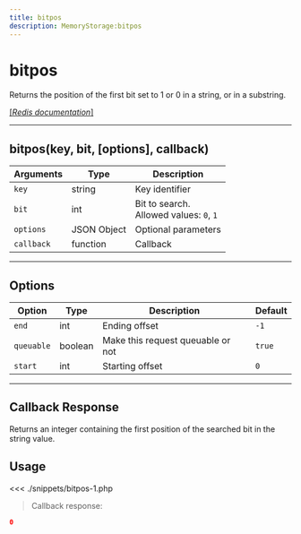 ```yaml
---
title: bitpos
description: MemoryStorage:bitpos
---
```


# bitpos

Returns the position of the first bit set to 1 or 0 in a string, or in a substring.

[[_Redis documentation_]](https://redis.io/commands/bitpos)

---

## bitpos(key, bit, [options], callback)

| Arguments  | Type        | Description                                 |
| ---------- | ----------- | ------------------------------------------- |
| `key`      | string      | Key identifier                              |
| `bit`      | int         | Bit to search.<br/>Allowed values: `0`, `1` |
| `options`  | JSON Object | Optional parameters                         |
| `callback` | function    | Callback                                    |

---

## Options

| Option     | Type    | Description                       | Default |
| ---------- | ------- | --------------------------------- | ------- |
| `end`      | int     | Ending offset                     | `-1`    |
| `queuable` | boolean | Make this request queuable or not | `true`  |
| `start`    | int     | Starting offset                   | `0`     |

---

## Callback Response

Returns an integer containing the first position of the searched bit in the string value.

## Usage

<<< ./snippets/bitpos-1.php

> Callback response:

```json
0
```
